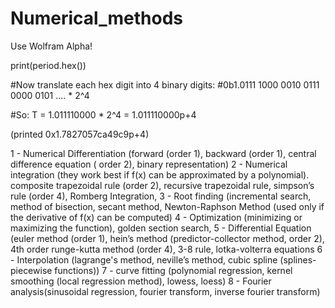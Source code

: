 # Numerical_methods

Use Wolfram Alpha!

print(period.hex())

#Now translate each hex digit into 4 binary digits:
#0b1.0111 1000 0010 0111 0000 0101 .... * 2^4

#So: T = 1.011110000 * 2^4 = 1.011110000p+4

(printed 0x1.7827057ca49c9p+4)

1 - Numerical Differentiation (forward (order 1), backward (order 1), central difference equation ( order 2), binary representation)
2 - Numerical integration (they work best if f(x) can be approximated by a polynomial).
composite trapezoidal rule (order 2), recursive trapezoidal rule, simpson’s rule (order 4), Romberg Integration, 
3 - Root finding (incremental search, method of bisection, secant method, Newton-Raphson Method (used only if the derivative of f(x) can be computed)
4 - Optimization (minimizing or maximizing the function), golden section search,
5 - Differential Equation (euler method (order 1), hein’s method (predictor-collector method, order 2), 4th order runge-kutta method (order 4), 3-8 rule, lotka-volterra equations
6 - Interpolation (lagrange's method, neville’s method, cubic spline (splines-piecewise functions))
7 - curve fitting (polynomial regression, kernel smoothing (local regression method), lowess, loess)
8 - Fourier analysis(sinusoidal regression, fourier transform, inverse fourier transform)

